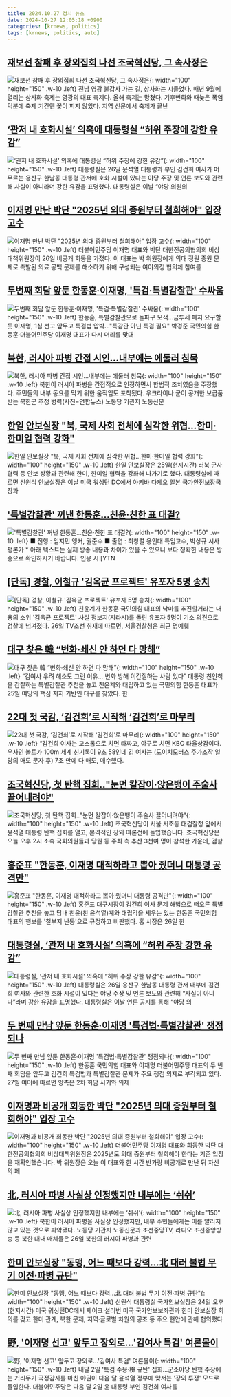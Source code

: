 ```yaml
---
title: 2024.10.27 정치 뉴스
date: 2024-10-27 12:05:18 +0900
categories: [krnews, politics]
tags: [krnews, politics, auto]
---
```

## [재보선 참패 후 장외집회 나선 조국혁신당, 그 속사정은](https://n.news.naver.com/mnews/article/032/0003328695)

![재보선 참패 후 장외집회 나선 조국혁신당, 그 속사정은](https://mimgnews.pstatic.net/image/origin/032/2024/10/27/3328695.jpg?type=nf220_150){: width="100" height="150" .w-10 .left}
전남 영광 불갑사 가는 길, 상사화는 시들었다. 매년 9월에 열리는 상사화 축제는 영광의 대표 축제다. 올해 축제는 망쳤다. 기후변화와 때늦은 폭염 덕분에 축제 기간엔 꽃이 피지 않았다. 지역 신문에서 축제가 끝난

## [‘관저 내 호화시설’ 의혹에 대통령실 “허위 주장에 강한 유감”](https://n.news.naver.com/mnews/article/022/0003980276)

![‘관저 내 호화시설’ 의혹에 대통령실 “허위 주장에 강한 유감”](https://mimgnews.pstatic.net/image/origin/022/2024/10/26/3980276.jpg?type=nf220_150){: width="100" height="150" .w-10 .left}
대통령실은 26일 윤석열 대통령과 부인 김건희 여사가 머무르는 용산구 한남동 대통령 관저에 호화 시설이 있다는 야당 주장 및 언론 보도와 관련해 사실이 아니라며 강한 유감을 표명했다. 대통령실은 이날 “야당 의원의

## [이재명 만난 박단 "2025년 의대 증원부터 철회해야" 입장 고수](https://n.news.naver.com/mnews/article/023/0003866558)

![이재명 만난 박단 "2025년 의대 증원부터 철회해야" 입장 고수](https://mimgnews.pstatic.net/image/origin/023/2024/10/27/3866558.jpg?type=nf220_150){: width="100" height="150" .w-10 .left}
더불어민주당 이재명 대표와 박단 대한전공의협의회 비상대책위원장이 26일 비공개 회동을 가졌다. 이 대표는 박 위원장에게 의대 정원 증원 문제로 촉발된 의료 공백 문제를 해소하기 위해 구성되는 여야의정 협의체 참여를

## [두번째 회담 앞둔 한동훈·이재명, '특검·특별감찰관' 수싸움](https://n.news.naver.com/mnews/article/001/0015008528)

![두번째 회담 앞둔 한동훈·이재명, '특검·특별감찰관' 수싸움](https://mimgnews.pstatic.net/image/origin/001/2024/10/27/15008528.jpg?type=nf220_150){: width="100" height="150" .w-10 .left}
한동훈, 특별감찰관으로 돌파구 모색…금투세 폐지 요구할 듯 이재명, 1심 선고 앞두고 특검법 압박…"특감관 아닌 특검 필요" 박경준 국민의힘 한동훈·더불어민주당 이재명 대표가 다시 머리를 맞대

## [북한, 러시아 파병 간접 시인…내부에는 에둘러 침묵](https://n.news.naver.com/mnews/article/018/0005869213)

![북한, 러시아 파병 간접 시인…내부에는 에둘러 침묵](https://mimgnews.pstatic.net/image/origin/018/2024/10/26/5869213.jpg?type=nf220_150){: width="100" height="150" .w-10 .left}
북한이 러시아 파병을 간접적으로 인정하면서 합법적 조치였음을 주장했다. 주민들의 내부 동요를 막기 위한 움직임도 포착됐다. 우크라이나 군이 공개한 보급품 받는 북한군 추정 병력(사진=연합뉴스) 노동당 기관지 노동신문

## [한일 안보실장 "북, 국제 사회 전체에 심각한 위협…한미·한미일 협력 강화"](https://n.news.naver.com/mnews/article/421/0007869063)

![한일 안보실장 "북, 국제 사회 전체에 심각한 위협…한미·한미일 협력 강화"](https://mimgnews.pstatic.net/image/origin/421/2024/10/26/7869063.jpg?type=nf220_150){: width="100" height="150" .w-10 .left}
한일 안보실장은 25일(현지시간) 러북 군사협력 등 안보 상황과 관련해 한미, 한미일 협력을 강화해 나가기로 했다. 대통령실에 따르면 신원식 안보실장은 이날 미국 워싱턴 DC에서 아키바 다케오 일본 국가안전보장국장과

## ['특별감찰관' 꺼낸 한동훈...친윤·친한 표 대결?](https://n.news.naver.com/mnews/article/052/0002105352)

!['특별감찰관' 꺼낸 한동훈...친윤·친한 표 대결?](https://mimgnews.pstatic.net/image/origin/052/2024/10/27/2105352.jpg?type=nf220_150){: width="100" height="150" .w-10 .left}
■ 진행 : 엄지민 앵커, 권준수 ■ 출연 : 최창렬 용인대 특임교수, 박상규 시사평론가 * 아래 텍스트는 실제 방송 내용과 차이가 있을 수 있으니 보다 정확한 내용은 방송으로 확인하시기 바랍니다. 인용 시 [YTN

## [[단독] 경찰, 이철규 '김옥균 프로젝트' 유포자 5명 송치](https://n.news.naver.com/mnews/article/448/0000485151)

![[단독] 경찰, 이철규 '김옥균 프로젝트' 유포자 5명 송치](https://mimgnews.pstatic.net/image/origin/448/2024/10/26/485151.jpg?type=nf220_150){: width="100" height="150" .w-10 .left}
친윤계가 한동훈 국민의힘 대표의 낙마를 추진할거라는 내용의 소위 '김옥균 프로젝트' 사설 정보지(지라시)를 돌린 유포자 5명이 기소 의견으로 검찰에 넘겨졌다. 26일 TV조선 취재에 따르면, 서울경찰청은 최근 명예훼

## [대구 찾은 韓 “변화·쇄신 안 하면 다 망해”](https://n.news.naver.com/mnews/article/023/0003866432)

![대구 찾은 韓 “변화·쇄신 안 하면 다 망해”](https://mimgnews.pstatic.net/image/origin/023/2024/10/26/3866432.jpg?type=nf220_150){: width="100" height="150" .w-10 .left}
“김여사 우려 해소도 그런 이유… 변화 방해 이간질하는 사람 있다” 대통령 친인척을 감찰하는 특별감찰관 추천을 놓고 친윤계와 대립하고 있는 국민의힘 한동훈 대표가 25일 여당의 핵심 지지 기반인 대구를 찾았다. 한

## [22대 첫 국감, ‘김건희’로 시작해 ‘김건희’로 마무리](https://n.news.naver.com/mnews/article/020/0003594507)

![22대 첫 국감, ‘김건희’로 시작해 ‘김건희’로 마무리](https://mimgnews.pstatic.net/image/origin/020/2024/10/26/3594507.jpg?type=nf220_150){: width="100" height="150" .w-10 .left}
“김건희 여사는 고스톱으로 치면 타짜고, 야구로 치면 KBO 타율상감이다. 우사인 볼트가 100m 세계 신기록이 9초 58인데 김 여사는 (도이치모터스 주가조작 일당의 매도 문자 후) 7초 만에 다 매도, 매수했다.

## [조국혁신당, 첫 탄핵 집회‥"눈먼 칼잡이·앉은뱅이 주술사 끌어내려야"](https://n.news.naver.com/mnews/article/214/0001382584)

![조국혁신당, 첫 탄핵 집회‥"눈먼 칼잡이·앉은뱅이 주술사 끌어내려야"](https://mimgnews.pstatic.net/image/origin/214/2024/10/26/1382584.jpg?type=nf220_150){: width="100" height="150" .w-10 .left}
조국혁신당이 서울 서초동 대검찰청 앞에서 윤석열 대통령 탄핵 집회를 열고, 본격적인 장외 여론전에 돌입했습니다. 조국혁신당은 오늘 오후 2시 소속 국회의원들과 당원 등 주최 측 추산 3천여 명이 참석한 가운데, 검찰

## [홍준표 "한동훈, 이재명 대적하라고 뽑아 줬더니 대통령 공격만"](https://n.news.naver.com/mnews/article/421/0007869840)

![홍준표 "한동훈, 이재명 대적하라고 뽑아 줬더니 대통령 공격만"](https://mimgnews.pstatic.net/image/origin/421/2024/10/26/7869840.jpg?type=nf220_150){: width="100" height="150" .w-10 .left}
홍준표 대구시장이 김건희 여사 문제 해법으로 떠오른 특별감찰관 추천을 놓고 당내 친윤(친 윤석열)계와 대립각을 세우는 있는 한동훈 국민의힘 대표의 행보를 '철부지 난동'으로 규정하고 비판했다. 홍 시장은 26일 한

## [대통령실, ‘관저 내 호화시설’ 의혹에 “허위 주장 강한 유감”](https://n.news.naver.com/mnews/article/005/0001734078)

![대통령실, ‘관저 내 호화시설’ 의혹에 “허위 주장 강한 유감”](https://mimgnews.pstatic.net/image/origin/005/2024/10/26/1734078.jpg?type=nf220_150){: width="100" height="150" .w-10 .left}
대통령실은 26일 용산구 한남동 대통령 관저 내부에 김건희 여사와 관련한 호화 시설이 있다는 야당 주장 및 언론 보도와 관련해 “사실이 아니다”라며 강한 유감을 표명했다. 대통령실은 이날 언론 공지를 통해 “야당 의

## [두 번째 만남 앞둔 한동훈·이재명 '특검법·특별감찰관' 쟁점되나](https://n.news.naver.com/mnews/article/003/0012866450)

![두 번째 만남 앞둔 한동훈·이재명 '특검법·특별감찰관' 쟁점되나](https://mimgnews.pstatic.net/image/origin/003/2024/10/27/12866450.jpg?type=nf220_150){: width="100" height="150" .w-10 .left}
한동훈 국민의힘 대표와 이재명 더불어민주당 대표의 두 번째 회담을 앞두고 김건희 특검법과 특별감찰관 문제가 주요 쟁점 의제로 부각되고 있다. 27일 여야에 따르면 양측은 2차 회담 시기와 의제

## [이재명과 비공개 회동한 박단 "2025년 의대 증원부터 철회해야" 입장 고수](https://n.news.naver.com/mnews/article/214/0001382588)

![이재명과 비공개 회동한 박단 "2025년 의대 증원부터 철회해야" 입장 고수](https://mimgnews.pstatic.net/image/origin/214/2024/10/26/1382588.jpg?type=nf220_150){: width="100" height="150" .w-10 .left}
더불어민주당 이재명 대표와 회동한 박단 대한전공의협의회 비상대책위원장은 2025년도 의대 증원부터 철회해야 한다는 기존 입장을 재확인했습니다. 박 위원장은 오늘 이 대표와 한 시간 반가량 비공개로 만난 뒤 자신의 페

## [北, 러시아 파병 사실상 인정했지만 내부에는 ‘쉬쉬’](https://n.news.naver.com/mnews/article/009/0005385730)

![北, 러시아 파병 사실상 인정했지만 내부에는 ‘쉬쉬’](https://mimgnews.pstatic.net/image/origin/009/2024/10/26/5385730.jpg?type=nf220_150){: width="100" height="150" .w-10 .left}
북한이 러시아 파병을 사실상 인정했지만, 내부 주민들에게는 이를 알리지 않고 있는 것으로 파악됐다. 노동당 기관지 노동신문과 조선중앙TV, 라디오 조선중앙방송 등 북한 대내 매체들은 26일 북한의 러시아 파병과 관련

## [한미 안보실장 "동맹, 어느 때보다 강력…北 대러 불법 무기 이전·파병 규탄"](https://n.news.naver.com/mnews/article/277/0005490310)

![한미 안보실장 "동맹, 어느 때보다 강력…北 대러 불법 무기 이전·파병 규탄"](https://mimgnews.pstatic.net/image/origin/277/2024/10/26/5490310.jpg?type=nf220_150){: width="100" height="150" .w-10 .left}
신원식 대통령실 국가안보실장은 24일 오후(현지시간) 미국 워싱턴DC에서 제이크 설리번 미국 국가안보보좌관과 한미 안보실장 회의를 갖고 한미 관계, 북한 문제, 지역·글로벌 차원의 공조 등 주요 현안에 관해 협의했다

## [野, '이재명 선고' 앞두고 장외로…'김여사 특검' 여론몰이](https://n.news.naver.com/mnews/article/001/0015008561)

![野, '이재명 선고' 앞두고 장외로…'김여사 특검' 여론몰이](https://mimgnews.pstatic.net/image/origin/001/2024/10/27/15008561.jpg?type=nf220_150){: width="100" height="150" .w-10 .left}
내달 2일 '특검 수용·檢 규탄' 집회…군소야당 탄핵 주장에는 거리두기 국정감사를 마친 야권이 다음 달 윤석열 정부에 맞서는 '장외 투쟁' 모드로 돌입한다. 더불어민주당은 다음 달 2일 윤 대통령 부인 김건희 여사를


